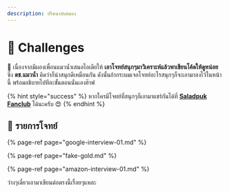 ```yaml
---
description: ปริศนาลับสมอง
---
```


# 🧠 Challenges

🤠 เนื่องจากมีผองเพื่อนแมวน้ำเสนอไอเดียให้ **เอาโจทย์สนุกๆมาวิเคราะห์แล้วพาเขียนโค้ดให้ดูหน่อย** ซึ่ง **ดช.แมวน้ำ** คิดว่าก็น่าสนุกดีเหมือนกัน ดังนั้นถ้ากระผมเจอโจทย์อะไรสนุกๆก็จะเอามาลงไว้ในหน้านี้ พร้อมอธิบายไปทีละขั้นตอนนั่นเองฮ๊าฟ 

{% hint style="success" %}
หากใครมีโจทย์ที่สนุกๆก็เอามาแชร์กันได้ที่ [**Saladpuk Fanclub**](https://www.facebook.com/mr.saladpuk) ได้นะครับ 😍
{% endhint %}

## 🧭 รายการโจทย์

{% page-ref page="google-interview-01.md" %}

{% page-ref page="fake-gold.md" %}

{% page-ref page="amazon-interview-01.md" %}

ว่างๆเดี๋ยวเอามาเขียนต่อตรงนี้เรื่อยๆแหละ

